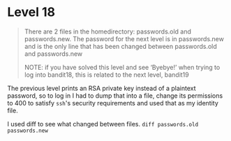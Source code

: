 # Level 18

> There are 2 files in the homedirectory: passwords.old and passwords.new. The password for the next level is in passwords.new and is the only line that has been changed between passwords.old and passwords.new
>
> NOTE: if you have solved this level and see ‘Byebye!’ when trying to log into bandit18, this is related to the next level, bandit19

The previous level prints an RSA private key instead of a plaintext password, so to log in I had to dump that into a file, change its permissions to 400 to satisfy `ssh`'s security requirements and used that as my identity file.

I used diff to see what changed between files.
```diff passwords.old passwords.new```
